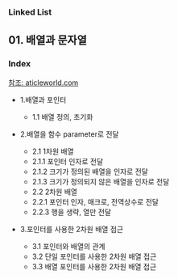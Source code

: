 ### Linked List
## 01. 배열과 문자열
### Index
[참조: aticleworld.com](https://aticleworld.com/c-programming/#)
* 1.배열과 포인터
  * 1.1 배열 정의, 초기화

* 2.배열을 함수 parameter로 전달 
  * 2.1 1차원 배열
  * 2.1.1 포인터 인자로 전달
   * 2.1.2 크기가 정의된 배열을 인자로 전달
   * 2.1.3 크기가 정의되지 않은 배열을 인자로 전달
  * 2.2 2차원 배열
   * 2.2.1 포인터 인자, 매크로, 전역상수로 전달 
   * 2.2.3 행을 생략, 열만 전달

* 3.포인터를 사용한 2차원 배열 접근
   * 3.1 포인터와 배열의 관계
   * 3.2 단일 포인터를 사용한 2차원 배열 접근
   * 3.3 배열 포인터를 사용한 2차원 배열 접근
